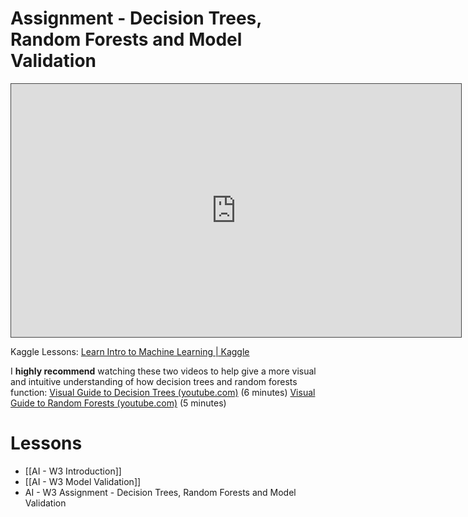 
# Assignment - Decision Trees, Random Forests and Model Validation

<iframe src="https://egator.hosted.panopto.com/Panopto/Pages/Embed.aspx?id=ca716ba9-b927-422e-9d5e-b151012bee7e&autoplay=false&offerviewer=true&showtitle=true&showbrand=true&captions=false&interactivity=all" height="405" width="720" style="border: 1px solid #464646;" allowfullscreen allow="autoplay" aria-label="Panopto Embedded Video Player" aria-description="W3 Kaggle Assignment Intro" ></iframe>

Kaggle Lessons: [Learn Intro to Machine Learning | Kaggle](https://www.kaggle.com/learn/intro-to-machine-learning)

I **highly recommend** watching these two videos to help give a more visual and intuitive understanding of how decision trees and random forests function:
[Visual Guide to Decision Trees (youtube.com)](https://www.youtube.com/watch?v=zs6yHVtxyv8&list=PLRZZr7RFUUmXfON6dvwtkaaqf9oV_C1LF&index=6&ab_channel=Econoscent) (6 minutes)
[Visual Guide to Random Forests (youtube.com)](https://www.youtube.com/watch?v=cIbj0WuK41w&list=PLRZZr7RFUUmXfON6dvwtkaaqf9oV_C1LF&index=6&ab_channel=Econoscent) (5 minutes)

# Lessons
- [[AI - W3 Introduction]]
- [[AI - W3 Model Validation]]
- AI - W3 Assignment - Decision Trees, Random Forests and Model Validation